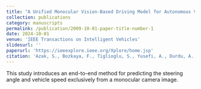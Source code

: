 ```yaml
---
title: "A Unified Monocular Vision-Based Driving Model for Autonomous Vehicles with Multi-Task Capabilities (under review)"
collection: publications
category: manuscripts
permalink: /publication/2009-10-01-paper-title-number-1
date: 2024-10-01
venue: 'IEEE Transactions on Intelligent Vehicles'
slidesurl: ''
paperurl: 'https://ieeexplore.ieee.org/Xplore/home.jsp'
citation: 'Azak, S., Bozkaya, F., Tiglioglu, S., Yusefi, A., Durdu, A., “A Unified Monocular Vision-Based Driving Model for Autonomous Vehicles with Multi-Task Capabilities”, IEEE Transactions on Intelligent Vehicle, (2024), &quot; <i>Journal 1</i>. 1(1).'
---
```


This study introduces an end-to-end method for predicting the steering angle and vehicle speed exclusively from a monocular camera image.
